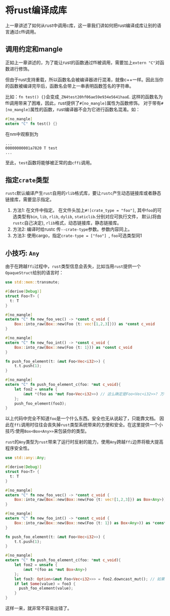 # 将rust编译成库
上一章讲述了如何从rust中调用c库，这一章我们讲如何把rust编译成库让别的语言通过cffi调用。

## 调用约定和mangle
正如上一章讲述的，为了能让rust的函数通过ffi被调用，需要加上`extern "C"`对函数进行修饰。

但由于rust支持重载，所以函数名会被编译器进行混淆，就像c++一样。因此当你的函数被编译完毕后，函数名会带上一串表明函数签名的字符串。

比如：`fn test() {}`会变成`_ZN4test20hf06ae59e934e5641haaE`.
这样的函数名为ffi调用带来了困难，因此，rust提供了`#[no_mangle]`属性为函数修饰。
对于带有`#[no_mangle]`属性的函数，rust编译器不会为它进行函数名混淆。如：

```rust
#[no_mangle]
extern "C" fn test() {}
```
在nm中观察到为
```
...
00000000001a7820 T test
...
```
至此，`test`函数将能够被正常的由`cffi`调用。
## 指定`crate`类型
`rustc`默认编译产生`rust`自用的`rlib`格式库，要让`rustc`产生动态链接库或者静态链接库，需要显示指定。

1. 方法1: 在文件中指定。
   在文件头加上`#![crate_type = "foo"]`, 其中`foo`的可选类型有`bin`, `lib`, `rlib`, `dylib`, `staticlib`.分别对应可执行文件，
   默认(将由`rustc`自己决定), `rlib`格式，动态链接库，静态链接库。
2. 方法2: 编译时给rustc 传`--crate-type`参数。参数内容同上。
3. 方法3: 使用cargo，指定`crate-type = ["foo"] `, `foo`可选类型同1

## 小技巧: `Any`

由于在跨越`ffi`过程中，`rust`类型信息会丢失，比如当用`rust`提供一个`OpaqueStruct`给别的语言时：
```rust
use std::mem::transmute;

#[derive(Debug)]
struct Foo<T> {
  t: T
}

#[no_mangle]
extern "C" fn new_foo_vec() -> *const c_void {
    Box::into_raw(Box::new(Foo {t: vec![1,2,3]})) as *const c_void
}

#[no_mangle]
extern "C" fn new_foo_int() -> *const c_void {
    Box::into_raw(Box::new(Foo {t: 1})) as *const c_void
}

fn push_foo_element(t: &mut Foo<Vec<i32>>) {
    t.t.push(1);
}

#[no_mangle]
extern "C" fn push_foo_element_c(foo: *mut c_void){
    let foo2 = unsafe {
        &mut *(foo as *mut Foo<Vec<i32>>) // 这么确定是Foo<Vec<i32>>? 万一foo是Foo<i32>怎么办？
    };
    push_foo_element(foo3);
}
```

以上代码中完全不知道`foo`是一个什么东西。安全也无从说起了，只能靠文档。
因此在`ffi`调用时往往会丧失掉`rust`类型系统带来的方便和安全。在这里提供一个小技巧:使用`Box<Box<Any>>`来包装你的类型。

`rust`的`Any`类型为`rust`带来了运行时反射的能力，使用`Any`跨越`ffi`边界将极大提高程序安全性。
```rust
use std::any::Any;

#[derive(Debug)]
struct Foo<T> {
  t: T
}

#[no_mangle]
extern "C" fn new_foo_vec() -> *const c_void {
    Box::into_raw(Box::new(Box::new(Foo {t: vec![1,2,3]}) as Box<Any>)) as *const c_void
}

#[no_mangle]
extern "C" fn new_foo_int() -> *const c_void {
    Box::into_raw(Box::new(Box::new(Foo {t: 1}) as Box<Any>)) as *const c_void
}

fn push_foo_element(t: &mut Foo<Vec<i32>>) {
    t.t.push(1);
}

#[no_mangle]
extern "C" fn push_foo_element_c(foo: *mut c_void){
    let foo2 = unsafe {
        &mut *(foo as *mut Box<Any>)
    };
    let foo3: Option<&mut Foo<Vec<i32>>> = foo2.downcast_mut(); // 如果foo2不是*const Box<Foo<Vec<i32>>>, 则foo3将会是None
    if let Some(value) = foo3 {
      push_foo_element(value);
    }
}
```
这样一来，就非常不容易出错了。
